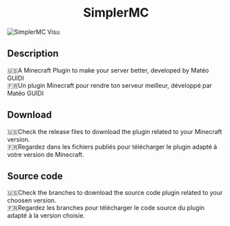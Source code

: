 <h1 align="center">SimplerMC</h1>

<img src="https://mateoguidi.github.io/portfolio/img/projects/visuSimplerMC.png" alt="SimplerMC Visu"/>

## Description

🇺🇸A Minecraft Plugin to make your server better, developed by Matéo GUIDI<br>
🇫🇷Un plugin Minecraft pour rendre ton serveur meilleur, développé par Matéo GUIDI

## Download

🇺🇸Check the release files to download the plugin related to your Minecraft version.<br>
🇫🇷Regardez dans les fichiers publiés pour télécharger le plugin adapté à votre version de Minecraft.

## Source code

🇺🇸Check the branches to download the source code plugin related to your choosen version.<br>
🇫🇷Regardez les branches pour télécharger le code source du plugin adapté à la version choisie.
